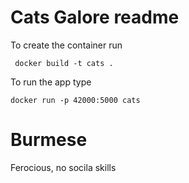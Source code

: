 # Cats Galore readme

To create the container run 

     docker build -t cats .

To run the app type

    docker run -p 42000:5000 cats

# Burmese

Ferocious, no socila skills

